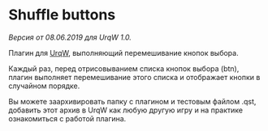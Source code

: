 # Shuffle buttons

*Версия от 08.06.2019 для UrqW 1.0.*

Плагин для [UrqW](https://github.com/narmiel/UrqW),
выполняющий перемешивание кнопок выбора.

Каждый раз, перед отрисовыванием списка кнопок выбора (btn),
плагин выполняет перемешивание этого списка и
отображает кнопки в случайном порядке.

Вы можете заархивировать папку с плагином и тестовым файлом .qst,
добавить этот архив в UrqW как любую другую игру
и на практике ознакомиться с работой плагина.
